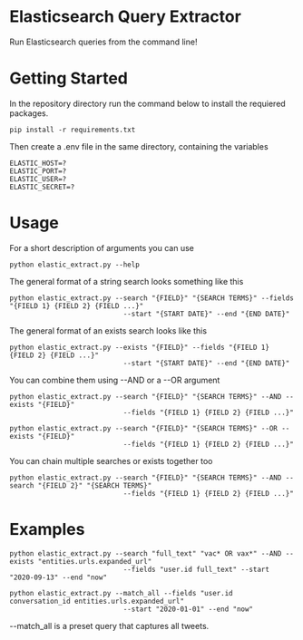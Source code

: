 # Elasticsearch Query Extractor

Run Elasticsearch queries from the command line!

# Getting Started

In the repository directory run the command below to install the requiered packages.

```
pip install -r requirements.txt
```

Then create a .env file in the same directory, containing the variables

```
ELASTIC_HOST=?
ELASTIC_PORT=?
ELASTIC_USER=?
ELASTIC_SECRET=?
```
  
# Usage

For a short description of arguments you can use

```
python elastic_extract.py --help
```

The general format of a string search looks something like this

```
python elastic_extract.py --search "{FIELD}" "{SEARCH TERMS}" --fields "{FIELD 1} {FIELD 2} {FIELD ...}" 
                            --start "{START DATE}" --end "{END DATE}"
```

The general format of an exists search looks like this

```
python elastic_extract.py --exists "{FIELD}" --fields "{FIELD 1} {FIELD 2} {FIELD ...}" 
                            --start "{START DATE}" --end "{END DATE}"
```

You can combine them using --AND or a --OR argument

```
python elastic_extract.py --search "{FIELD}" "{SEARCH TERMS}" --AND --exists "{FIELD}" 
                            --fields "{FIELD 1} {FIELD 2} {FIELD ...}"

python elastic_extract.py --search "{FIELD}" "{SEARCH TERMS}" --OR --exists "{FIELD}" 
                            --fields "{FIELD 1} {FIELD 2} {FIELD ...}"
```

You can chain multiple searches or exists together too

```
python elastic_extract.py --search "{FIELD}" "{SEARCH TERMS}" --AND --search "{FIELD 2}" "{SEARCH TERMS}" 
                            --fields "{FIELD 1} {FIELD 2} {FIELD ...}"
```

# Examples

```
python elastic_extract.py --search "full_text" "vac* OR vax*" --AND --exists "entities.urls.expanded_url" 
                            --fields "user.id full_text" --start "2020-09-13" --end "now"
```

```
python elastic_extract.py --match_all --fields "user.id conversation_id entities.urls.expanded_url" 
                            --start "2020-01-01" --end "now"
```
--match_all is a preset query that captures all tweets.
